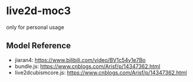 # live2d-moc3

only for personal usage

## Model Reference

- jiaran4: https://www.bilibili.com/video/BV1c54y1e7Bo
- bundle.js: https://www.cnblogs.com/Arisf/p/14347362.html
- live2dcubismcore.js: https://www.cnblogs.com/Arisf/p/14347362.html


